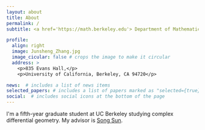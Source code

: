 ```yaml
---
layout: about
title: About
permalink: /
subtitle: <a href='https://math.berkeley.edu'> Department of Mathematics, UC Berkeley</a>

profile:
  align: right
  image: Junsheng_Zhang.jpg
  image_cicular: false # crops the image to make it circular
  address: >
    <p>835 Evans Hall,</p>
    <p>University of California, Berkeley, CA 94720</p>

news:  # includes a list of news items
selected_papers: # includes a list of papers marked as "selected={true}"
social:  # includes social icons at the bottom of the page
---
```


I'm a fifth-year graduate student at UC Berkeley studying complex differential geometry. My advisor is [Song Sun](https://math.berkeley.edu/people/faculty/song-sun). 
